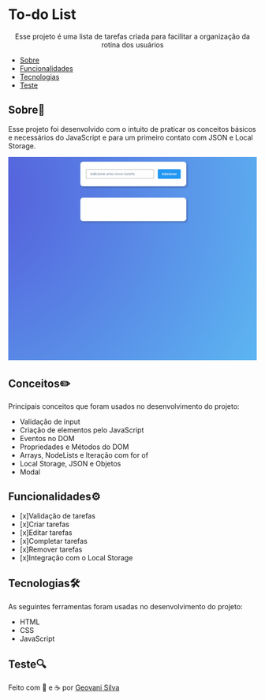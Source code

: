 # To-do List
<p align="center">Esse projeto é uma lista de tarefas criada para facilitar a organização da rotina dos usuários</p>

<p align="center">
    <ul>
        <li><a href="##sobre">Sobre</a></li>
        <li><a href="##funcionalidades">Funcionalidades</a></li>
        <li><a href="##tecnologias">Tecnologias</a></li>
        <li><a href="##teste">Teste</a></li>
    </ul>
</p>

## Sobre📖
<p>Esse projeto foi desenvolvido com o intuito de praticar os conceitos básicos e necessários do JavaScript e para um primeiro contato com JSON e Local Storage.</p>
<img src="readme.gif"></img>

## Conceitos✏️  
<p>Principais conceitos que foram usados no desenvolvimento do projeto:</p>
<ul>
    <li>Validação de input</li>
    <li>Criação de elementos pelo JavaScript</li>
    <li>Eventos no DOM</li>
    <li>Propriedades e Métodos do DOM</li> 
    <li>Arrays, NodeLists e Iteração com for of</li>
    <li>Local Storage, JSON e Objetos</li> 
    <li>Modal</li>
</ul>


## Funcionalidades⚙️
 - [x]Validação de tarefas
 - [x]Criar tarefas
 - [x]Editar tarefas
 - [x]Completar tarefas
 - [x]Remover tarefas
 - [x]Integração com o Local Storage

## Tecnologias🛠️ 
<p>As seguintes ferramentas foram usadas no desenvolvimento do projeto:</p>
<ul>
    <li>HTML</li>
    <li>CSS</li>
    <li>JavaScript</li>
</ul>

## Teste🔍
<p> </p>
<to-do-list-app-js.netlify.app>

Feito com 💙 e ☕ por <a href="https://www.linkedin.com/in/geovani-silva-21298921b/" target="_blank">Geovani Silva</a> 